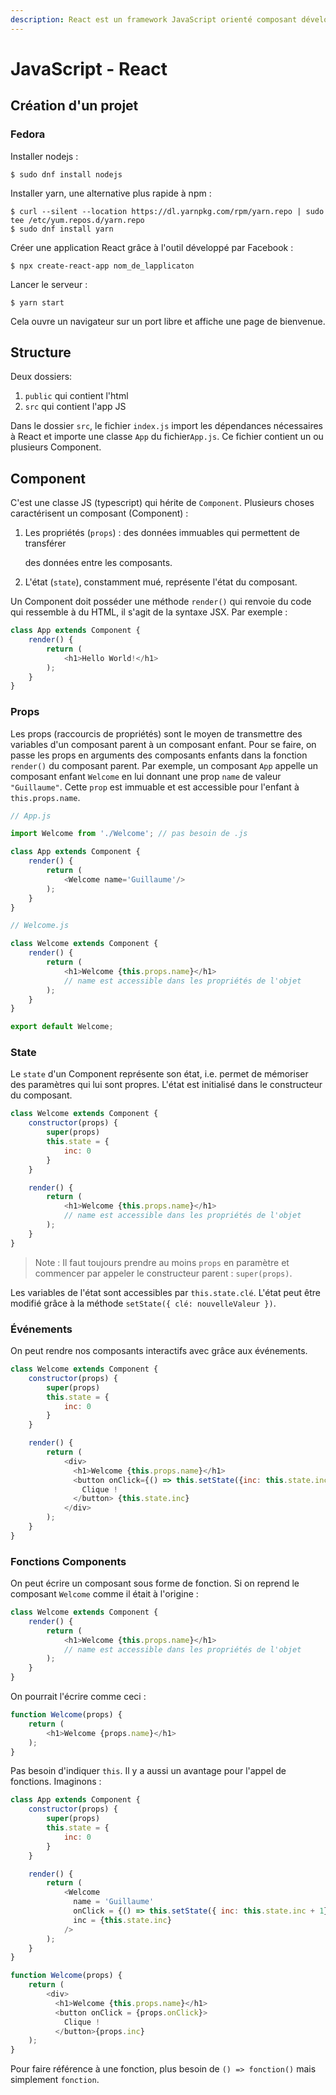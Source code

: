 ```yaml
---
description: React est un framework JavaScript orienté composant développé par Facebook
---
```


# JavaScript - React

## Création d'un projet

### Fedora

Installer nodejs :

```text
$ sudo dnf install nodejs
```

Installer yarn, une alternative plus rapide à npm :

```text
$ curl --silent --location https://dl.yarnpkg.com/rpm/yarn.repo | sudo tee /etc/yum.repos.d/yarn.repo
$ sudo dnf install yarn
```

Créer une application React grâce à l'outil développé par Facebook :

```text
$ npx create-react-app nom_de_lapplicaton
```

Lancer le serveur :

```text
$ yarn start
```

Cela ouvre un navigateur sur un port libre et affiche une page de bienvenue.

## Structure

Deux dossiers:

1. `public` qui contient l'html
2. `src` qui contient l'app JS

Dans le dossier `src`, le fichier `index.js` import les dépendances nécessaires à React et importe une classe `App` du fichier`App.js`. Ce fichier contient un ou plusieurs Component.

## Component

C'est une classe JS \(typescript\) qui hérite de `Component`. Plusieurs choses caractérisent un composant \(Component\) :

1. Les propriétés \(`props`\) : des données immuables qui permettent de transférer 

   des données entre les composants.

2. L'état \(`state`\), constamment mué, représente l'état du composant.

Un Component doit posséder une méthode `render()` qui renvoie du code qui ressemble à du HTML, il s'agit de la syntaxe JSX. Par exemple :

```javascript
class App extends Component {
    render() {
        return (
            <h1>Hello World!</h1>
        );
    }
}
```

### Props

Les props \(raccourcis de propriétés\) sont le moyen de transmettre des variables d'un composant parent à un composant enfant. Pour se faire, on passe les props en arguments des composants enfants dans la fonction `render()` du composant parent. Par exemple, un composant `App` appelle un composant enfant `Welcome` en lui donnant une prop `name` de valeur `"Guillaume"`. Cette `prop` est immuable et est accessible pour l'enfant à `this.props.name`.

```javascript
// App.js

import Welcome from './Welcome'; // pas besoin de .js

class App extends Component {
    render() {
        return (
            <Welcome name='Guillaume'/>
        );
    }
}

// Welcome.js

class Welcome extends Component {
    render() {
        return (
            <h1>Welcome {this.props.name}</h1>
            // name est accessible dans les propriétés de l'objet
        );
    }
}

export default Welcome;
```

### State

Le `state` d'un Component représente son état, i.e. permet de mémoriser des paramètres qui lui sont propres. L'état est initialisé dans le constructeur du composant.

```javascript
class Welcome extends Component {
    constructor(props) {
        super(props)
        this.state = {
            inc: 0
        }
    }

    render() {
        return (
            <h1>Welcome {this.props.name}</h1>
            // name est accessible dans les propriétés de l'objet
        );
    }
}
```

> Note : Il faut toujours prendre au moins `props` en paramètre et commencer par appeler le constructeur parent : `super(props)`.

Les variables de l'état sont accessibles par `this.state.clé`. L'état peut être modifié grâce à la méthode `setState({ clé: nouvelleValeur })`.

### Événements

On peut rendre nos composants interactifs avec grâce aux événements.

```javascript
class Welcome extends Component {
    constructor(props) {
        super(props)
        this.state = {
            inc: 0
        }
    }

    render() {
        return (
            <div>
              <h1>Welcome {this.props.name}</h1>
              <button onClick={() => this.setState({inc: this.state.inc + 1})}>
                Clique !
              </button> {this.state.inc}
            </div>
        );
    }
}
```

### Fonctions Components

On peut écrire un composant sous forme de fonction. Si on reprend le composant `Welcome` comme il était à l'origine :

```javascript
class Welcome extends Component {
    render() {
        return (
            <h1>Welcome {this.props.name}</h1>
            // name est accessible dans les propriétés de l'objet
        );
    }
}
```

On pourrait l'écrire comme ceci :

```javascript
function Welcome(props) {
    return (
        <h1>Welcome {props.name}</h1>
    );
}
```

Pas besoin d'indiquer `this`. Il y a aussi un avantage pour l'appel de fonctions. Imaginons :

```javascript
class App extends Component {
    constructor(props) {
        super(props)
        this.state = {
            inc: 0
        }
    }

    render() {
        return (
            <Welcome 
              name = 'Guillaume'
              onClick = {() => this.setState({ inc: this.state.inc + 1})}
              inc = {this.state.inc}
            />
        );
    }
}

function Welcome(props) {
    return (
        <div>
          <h1>Welcome {this.props.name}</h1>
          <button onClick = {props.onClick}>
            Clique !
          </button>{props.inc}
    );
}
```

Pour faire référence à une fonction, plus besoin de `() => fonction()` mais simplement `fonction`.

